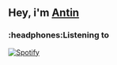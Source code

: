 <h2>Hey, i'm <a href="https://antin.me">Antin</a></h2>

<h3>:headphones:Listening to</h3>


[![Spotify](https://novatorem-ant1n.vercel.app/api/spotify)](https://open.spotify.com/user/isakantin)


